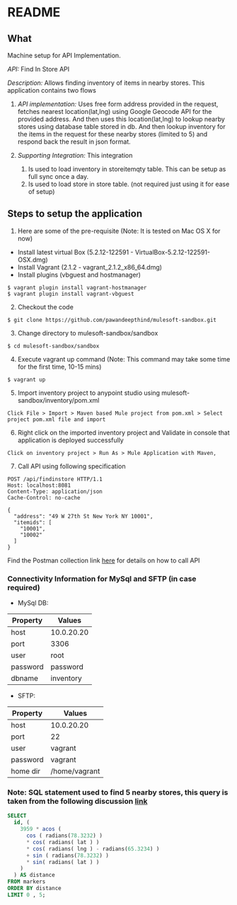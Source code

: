 # README

## What

Machine setup for API Implementation.

*API:* Find In Store API

*Description:* Allows finding inventory of items in nearby stores. This application contains two flows

  1. _API implementation:_ Uses free form address provided in the request, fetches nearest location(lat,lng) using Google Geocode API for the provided address. And then uses this location(lat,lng) to lookup nearby stores using database table stored in db. And then lookup inventory for the items in the request for these nearby stores (limited to 5) and respond back the result in json format.

  2. _Supporting Integration:_ This integration
      1. Is used to load inventory in storeitemqty table. This can be setup as full sync once a day.
      2. Is used to load store in store table. (not required just using it for ease of setup)

## Steps to setup the application

1. Here are some of the pre-requisite (Note: It is tested on Mac OS X for now)
* Install latest virtual Box (5.2.12-122591 - VirtualBox-5.2.12-122591-OSX.dmg)
* Install Vagrant (2.1.2 - vagrant_2.1.2_x86_64.dmg)
* Install plugins (vbguest and hostmanager)

```
$ vagrant plugin install vagrant-hostmanager
$ vagrant plugin install vagrant-vbguest
```

2. Checkout the code

  ```
  $ git clone https://github.com/pawandeepthind/mulesoft-sandbox.git
  ```
  
    
3. Change directory to mulesoft-sandbox/sandbox

  ```
  $ cd mulesoft-sandbox/sandbox
  ```

4. Execute vagrant up command (Note: This command may take some time for the first time, 10-15 mins)

  ```
  $ vagrant up
  ```

5. Import inventory project to anypoint studio using mulesoft-sandbox/inventory/pom.xml

  ```
  Click File > Import > Maven based Mule project from pom.xml > Select project pom.xml file and import
  ```

6. Right click on the imported inventory project and Validate in console that application is deployed successfully

  ```
  Click on inventory project > Run As > Mule Application with Maven,
  ```

7. Call API using following specification

  ```http
  POST /api/findinstore HTTP/1.1
  Host: localhost:8081
  Content-Type: application/json
  Cache-Control: no-cache

  {
    "address": "49 W 27th St New York NY 10001",
    "itemids": [
      "10001",
      "10002"
    ]
  }
  ```

  Find the Postman collection link [here](FindInStoreDemo.postman_collection.json) for details on how to call API

### Connectivity Information for MySql and SFTP (in case required)

* MySql DB:

| Property | Values      |
| -------- | ----------- |
| host     | 10.0.20.20  |
| port     | 3306        |
| user     | root        |
| password | password    |
| dbname   | inventory   |

* SFTP:

| Property |  Values              |
| -------- | -------------------- |
| host     | 10.0.20.20           |
| port     | 22                   |
| user     | vagrant              |
| password | vagrant              |
| home dir | /home/vagrant        |

### Note: SQL statement used to find 5 nearby stores, this query is taken from the following discussion [link](https://gis.stackexchange.com/questions/31628/find-points-within-a-distance-using-mysql)

```sql
SELECT
  id, (
    3959 * acos (
      cos ( radians(78.3232) )
      * cos( radians( lat ) )
      * cos( radians( lng ) - radians(65.3234) )
      + sin ( radians(78.3232) )
      * sin( radians( lat ) )
    )
  ) AS distance
FROM markers
ORDER BY distance
LIMIT 0 , 5;
```